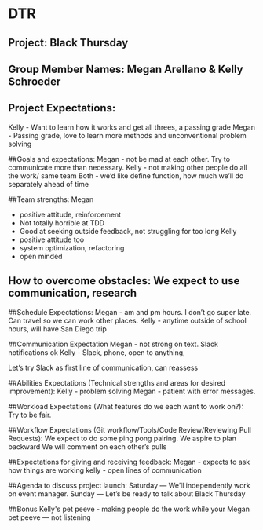 # DTR
## Project: Black Thursday

## Group Member Names: Megan Arellano & Kelly Schroeder

## Project Expectations:
Kelly - Want to learn how it works and get all threes, a passing grade
Megan - Passing grade, love to learn more methods and unconventional problem solving

##Goals and expectations:
Megan - not be mad at each other. Try to communicate more than necessary.
Kelly - not making other people do all the work/ same team
Both - we’d like define function, how much we’ll do separately ahead of time

##Team strengths:
Megan
* positive attitude, reinforcement
* Not totally horrible at TDD
* Good at seeking outside feedback, not struggling for too long
Kelly
* positive attitude too
* system optimization, refactoring
* open minded

## How to overcome obstacles: We expect to use communication, research

##Schedule Expectations:
Megan - am and pm hours. I don’t go super late. Can travel so we can work other places.
Kelly - anytime outside of school hours, will have San Diego trip

##Communication Expectation
Megan - not strong on text. Slack notifications ok
Kelly -  Slack, phone, open to anything,

Let’s try Slack as first line of communication, can reassess

##Abilities Expectations (Technical strengths and areas for desired improvement):
Kelly - problem solving
Megan - patient with error messages.

##Workload Expectations (What features do we each want to work on?):
Try to be fair.

##Workflow Expectations (Git workflow/Tools/Code Review/Reviewing Pull Requests):
We expect to do some ping pong pairing.
We aspire to plan backward
We will comment on each other’s pulls

##Expectations for giving and receiving feedback:
Megan - expects to ask how things are working
kelly - open lines of communication

##Agenda to discuss project launch:
Saturday — We’ll independently work on event manager.
Sunday — Let’s be ready to talk about Black Thursday

##Bonus
Kelly's pet peeve - making people do the work while your
Megan pet peeve — not listening
